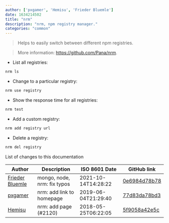 ```yaml
---
author: ['pxgamer', 'Hemisu', 'Frieder Bluemle']
date: 1634214502
title: "nrm"
description: "nrm, npm registry manager."
categories: "common"
---
```

> Helps to easily switch between different npm registries.

> More information: <https://github.com/Pana/nrm>.

- List all registries:

```bash
nrm ls
```

- Change to a particular registry:

```bash
nrm use registry
```

- Show the response time for all registries:

```bash
nrm test
```

- Add a custom registry:

```bash
nrm add registry url
```

- Delete a registry:

```bash
nrm del registry
```
List of changes to this documentation


Author | Description | ISO 8601 Date | GitHub link
------|-----|-----|-----
[Frieder Bluemle](mailto:frieder.bluemle@gmail.com) | mongo, node, nrm: fix typos | 2021-10-14T14:28:22 | [0e6984d78b78](https://github.com/tldr-pages/tldr/commit/0e6984d78b788605994dd7cae08a6afa4b86b312)
[pxgamer](mailto:owzie123@gmail.com) | nrm: add link to homepage | 2019-06-04T21:29:40 | [77d83da78bd3](https://github.com/tldr-pages/tldr/commit/77d83da78bd3c9e66e4217489e15f85645b66231)
[Hemisu](mailto:hekunyu@me.com) | nrm: add page (#2120) | 2018-05-25T06:22:05 | [5f9058a42e5c](https://github.com/tldr-pages/tldr/commit/5f9058a42e5cf2f9ffce90337542850edaa5b9b1)

